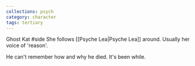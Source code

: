 ```yaml
---
collections: psych
category: character
tags: tertiary
---
```


Ghost Kat #side
She follows [[Psyche Lea|Psyche Lea]] around. Usually her voice of 'reason'.

He can't remember how and why he died. It's been while.